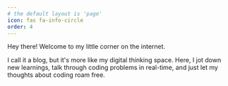 ```yaml
---
# the default layout is 'page'
icon: fas fa-info-circle
order: 4
---
```


Hey there! Welcome to my little corner on the internet.

I call it a blog, but it's more like my digital thinking space. Here, I jot down new learnings, talk through coding problems in real-time, and just let my thoughts about coding roam free.
